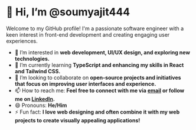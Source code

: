 # 👋 Hi, I’m @soumyajit444

Welcome to my GitHub profile! I'm a passionate software engineer with a keen interest in front-end development and creating engaging user experiences.

- 👀 I’m interested in **web development, UI/UX design, and exploring new technologies.**
- 🌱 I’m currently learning **TypeScript and enhancing my skills in React and Tailwind CSS.**
- 💞️ I’m looking to collaborate on **open-source projects and initiatives that focus on improving user interfaces and experience.**
- 📫 How to reach me: **Feel free to connect with me via [email](mailto:soumyajitsengupta15@gmail.com) or follow me on [LinkedIn](https://www.linkedin.com/in/soumyajit-sengupta/).**
- 😄 Pronouns: **He/Him**
- ⚡ Fun fact: **I love web designing and often combine it with my web projects to create visually appealing applications!**


<!---
soumyajit444/soumyajit444 is a ✨ special ✨ repository because its `README.md` (this file) appears on your GitHub profile.
You can click the Preview link to take a look at your changes.
--->
